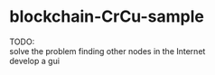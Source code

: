 # blockchain-CrCu-sample
TODO:    
    solve the problem finding other nodes in the Internet    
    develop a gui
